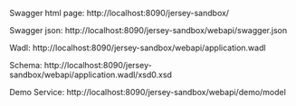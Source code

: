 Swagger html page: http://localhost:8090/jersey-sandbox/

Swagger json: http://localhost:8090/jersey-sandbox/webapi/swagger.json

Wadl: http://localhost:8090/jersey-sandbox/webapi/application.wadl

Schema: http://localhost:8090/jersey-sandbox/webapi/application.wadl/xsd0.xsd

Demo Service: http://localhost:8090/jersey-sandbox/webapi/demo/model

 
